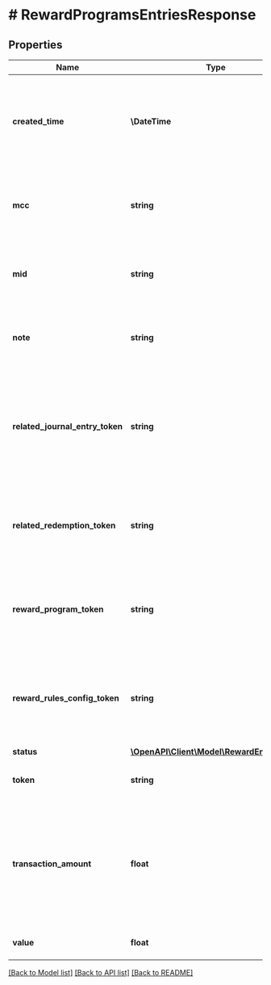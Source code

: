 # # RewardProgramsEntriesResponse

## Properties

Name | Type | Description | Notes
------------ | ------------- | ------------- | -------------
**created_time** | **\DateTime** | Date and time when the reward entry was created on the Marqeta platform, in UTC. |
**mcc** | **string** | Merchant category code (MCC) of the related journal entry. | [optional]
**mid** | **string** | Merchant identifier (MID) of the related journal entry. | [optional]
**note** | **string** | A note providing information on the reward entry. |
**related_journal_entry_token** | **string** | Unique identifier of the related journal entry to which the reward rule was applied to trigger the reward entry. |
**related_redemption_token** | **string** | Unique identifier of the related redemption token that triggered the reward entry. | [optional]
**reward_program_token** | **string** | Unique identifier of the reward program for which to return reward entries. |
**reward_rules_config_token** | **string** | Unique identifier of the reward rules config used to determine the value of the reward entry. |
**status** | [**\OpenAPI\Client\Model\RewardEntryStatus**](RewardEntryStatus.md) |  |
**token** | **string** | Unique identifier of the reward entry. |
**transaction_amount** | **float** | The transaction amount to which the reward rule was applied. Used to determine the value of the reward entry. |
**value** | **float** | Value of the reward entry. | [optional]

[[Back to Model list]](../../README.md#models) [[Back to API list]](../../README.md#endpoints) [[Back to README]](../../README.md)
